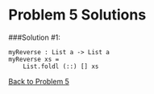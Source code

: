 # Problem 5 Solutions


###Solution #1:

```
myReverse : List a -> List a
myReverse xs =
    List.foldl (::) [] xs
```

[Back to Problem 5](problem_5.md)